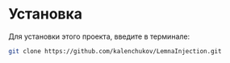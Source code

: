 # Установка
Для установки этого проекта, введите в терминале:
```bash
git clone https://github.com/kalenchukov/LemnaInjection.git
```
